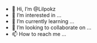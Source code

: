 - 👋 Hi, I’m @Lilpokz
- 👀 I’m interested in ...
- 🌱 I’m currently learning ...
- 💞️ I’m looking to collaborate on ...
- 📫 How to reach me ...

<!---
Lilpokz/Lilpokz is a ✨ special ✨ repository because its `README.md` (this file) appears on your GitHub profile.
You can click the Preview link to take a look at your changes.
--->

